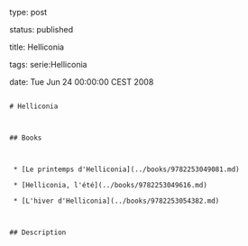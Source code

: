 type: post
status: published
title: Helliconia
tags: serie:Helliconia
date: Tue Jun 24 00:00:00 CEST 2008
~~~~~~
# Helliconia

## Books

 * [Le printemps d'Helliconia](../books/9782253049081.md)
 * [Helliconia, l'été](../books/9782253049616.md)
 * [L'hiver d'Helliconia](../books/9782253054382.md)

## Description
